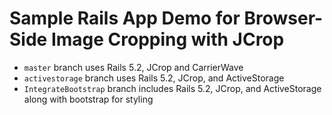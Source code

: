 # Sample Rails App Demo for Browser-Side Image Cropping with JCrop

 - `master` branch uses Rails 5.2, JCrop and CarrierWave
 - `activestorage` branch uses Rails 5.2, JCrop, and ActiveStorage
 - `IntegrateBootstrap` branch includes Rails 5.2, JCrop, and ActiveStorage along with bootstrap for styling
